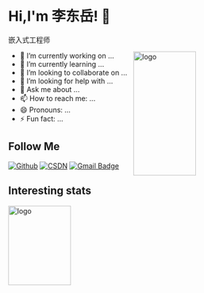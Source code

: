 <!--
**duktig666/duktig666** is a ✨ _special_ ✨ repository because its `README.md` (this file) appears on your GitHub profile.

Here are some ideas to get you started:

- 🔭 I’m currently working on ...
- 🌱 I’m currently learning ...
- 👯 I’m looking to collaborate on ...
- 🤔 I’m looking for help with ...
- 💬 Ask me about ...
- 📫 How to reach me: ...
- 😄 Pronouns: ...
- ⚡ Fun fact: ...
-->



# Hi,I'm 李东岳! 👋
嵌入式工程师

<img src="http://5b0988e595225.cdn.sohucs.com/images/20180115/017a6071c46a420fa44d5d682c7497af.gif" alt="logo" height="250" align="right" width="50%" />

- 🔭 I’m currently working on ...
- 🌱 I’m currently learning ...
- 👯 I’m looking to collaborate on ...
- 🤔 I’m looking for help with ...
- 💬 Ask me about ...
- 📫 How to reach me: ...
- 😄 Pronouns: ...
- ⚡ Fun fact: ...

## Follow Me
[![Github](https://img.shields.io/github/followers/duktig666?label=Github&style=social)](https://github.com/2294868333)
[![CSDN](https://img.shields.io/badge/-CSDN-c14438?style=flat-square&logo=C&logoColor=white)](https://blog.csdn.net/qq_49884358?spm=1010.2135.3001.5343)
[![Gmail Badge](https://img.shields.io/badge/gmail-2294868333@qq.com-Green?style=flat-square&logo=Gmail&logoColor=white&link=mailto:l13029095571@163.com)](mailto:l13029095571@163.com)
## Interesting stats
<img src="https://github-readme-stats.vercel.app/api?username=2294868333&show_icons=true&theme=vue" alt="logo" height="160" align="left" width="50%" />
